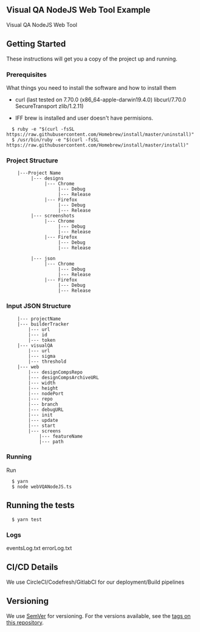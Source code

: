 ## Visual QA NodeJS Web Tool Example

Visual QA NodeJS Web Tool

## Getting Started

These instructions will get you a copy of the project up and running.

### Prerequisites

What things you need to install the software and how to install them

* curl (last tested on 7.70.0 (x86_64-apple-darwin19.4.0) libcurl/7.70.0 SecureTransport zlib/1.2.11)

* IFF brew is installed and user doesn't have permisions.
```
  $ ruby -e "$(curl -fsSL https://raw.githubusercontent.com/Homebrew/install/master/uninstall)"
  $ /usr/bin/ruby -e "$(curl -fsSL https://raw.githubusercontent.com/Homebrew/install/master/install)"
```

### Project Structure

        |---Project Name
             |--- designs
                  |--- Chrome
                       |--- Debug
                       |--- Release
                  |--- Firefox
                       |--- Debug
                       |--- Release
             |--- screenshots
                  |--- Chrome
                       |--- Debug
                       |--- Release
                  |--- Firefox
                       |--- Debug
                       |--- Release
                
             |--- json
                  |--- Chrome
                       |--- Debug
                       |--- Release
                  |--- Firefox
                       |--- Debug
                       |--- Release
   

### Input JSON Structure

        |--- projectName
        |--- builderTracker
            |--- url
            |--- id
            |--- token
        |--- visualQA
            |--- url
            |--- sigma
            |--- threshold
        |--- web
            |--- designCompsRepo
            |--- designCompsArchiveURL
            |--- width
            |--- height
            |--- nodePort
            |--- repo
            |--- branch
            |--- debugURL
            |--- init
            |--- update
            |--- start
            |--- screens
                |--- featureName
                |--- path
     
     
### Running

Run
```
  $ yarn
  $ node webVQANodeJS.ts 
```

## Running the tests

```
  $ yarn test
```

### Logs

eventsLog.txt
errorLog.txt

## CI/CD Details

We use CircleCI/Codefresh/GitlabCI for our deployment/Build pipelines

## Versioning

We use [SemVer](http://semver.org/) for versioning. For the versions available, see the [tags on this repository](https://github.com/your/project/tags).



